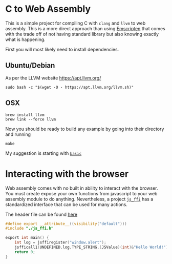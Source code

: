 # C to Web Assembly

This is a simple project for compiling C with `clang` and `llvm` to web assembly. This is a more direct approach than using [Emscripten](`https://emscripten.org/`) that comes with the trade off of not having standard library but also knowing exactly what is happening.

First you will most likely need to install dependencies.

## Ubuntu/Debian
As per the LLVM website https://apt.llvm.org/

```
sudo bash -c "$(wget -O - https://apt.llvm.org/llvm.sh)"
```

## OSX

```
brew install llvm
brew link --force llvm
```

Now you should be ready to build any example by going into their directory and running

```
make
```

My suggestion is starting with [`basic`](https://github.com/richardanaya/c-to-webassembly/blob/master/examples/basic/)

# Interacting with the browser

Web assembly comes with no built in ability to interact with the browser. You must create expose your own functions from javascript to your web assembly module to do anything. Nevertheless, a project [`js_ffi`](https://www.github.com/richardanaya/js_ffi) has a standardized interface that can be used for many actions.

The header file can be found [here](https://github.com/richardanaya/js_ffi/blob/master/js_ffi.h)

```C
#define export __attribute__((visibility("default")))
#include "./js_ffi.h"

export int main() {
	int log = jsffiregister("window.alert");
	jsfficall1(UNDEFINED,log,TYPE_STRING,(JSValue)(int)&"Hello World!");
	return 0;
}
```

